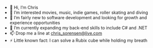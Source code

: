 - 👋 Hi, I’m Chris
- 👀 I’m interested movies, music, indie games, roller skating and diving
- 💞️ I’m fairly new to software development and looking for growth and experience opportunities
- 🌱 I’m currently expanding my back-end skills to include C# and .NET
- 📫 Drop me a line at chris_sorensen@live.com
- ⚡ Little known fact: I can solve a Rubix cube while holding my breath
